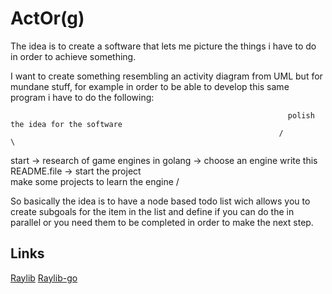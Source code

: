 # ActOr(g)

The idea is to create a software that lets me picture the things i have to do in order to 
achieve something.

I want to create something resembling an activity diagram from UML but for mundane stuff, for example
in order to be able to develop this same program i have to do the following:
  
                                                                  polish the idea for the software 
                                                                /                                     \ 
start -> research of game engines in golang -> choose an engine                                           write this README.file -> start the project 
                                                                \
                                                                make some projects to learn the engine /


So basically the idea is to have a node based todo list wich allows you to create subgoals for the item in the list 
and define if you can do the in parallel or you need them to be completed in order to make the next step.

## Links
[Raylib](https://www.raylib.com/)
[Raylib-go](https://github.com/gen2brain/raylib-go)


